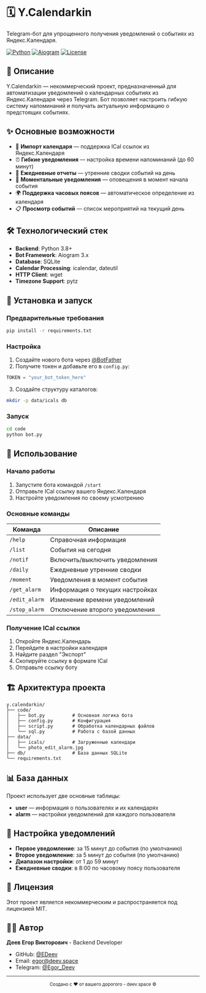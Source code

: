 # 🗓️ Y.Calendarkin

Telegram-бот для упрощенного получения уведомлений о событиях из Яндекс.Календаря.

[![Python](https://img.shields.io/badge/Python-3.8+-blue.svg)](https://python.org)
[![Aiogram](https://img.shields.io/badge/Aiogram-3.x-green.svg)](https://docs.aiogram.dev/)
[![License](https://img.shields.io/badge/License-MIT-yellow.svg)](LICENSE)

## 📖 Описание

Y.Calendarkin — некоммерческий проект, предназначенный для автоматизации уведомлений о календарных событиях из Яндекс.Календаря через Telegram. Бот позволяет настроить гибкую систему напоминаний и получать актуальную информацию о предстоящих событиях.

## ✨ Основные возможности

- 📅 **Импорт календаря** — поддержка ICal ссылок из Яндекс.Календаря
- ⏰ **Гибкие уведомления** — настройка времени напоминаний (до 60 минут)
- 🌅 **Ежедневные отчеты** — утренние сводки событий на день
- 🎯 **Моментальные уведомления** — оповещения в момент начала события
- 🌍 **Поддержка часовых поясов** — автоматическое определение из календаря
- 📋 **Просмотр событий** — список мероприятий на текущий день

## 🛠️ Технологический стек

- **Backend**: Python 3.8+
- **Bot Framework**: Aiogram 3.x
- **Database**: SQLite
- **Calendar Processing**: icalendar, dateutil
- **HTTP Client**: wget
- **Timezone Support**: pytz

## 🚀 Установка и запуск

### Предварительные требования

```bash
pip install -r requirements.txt
```

### Настройка

1. Создайте нового бота через [@BotFather](https://t.me/BotFather)
2. Получите токен и добавьте его в `config.py`:

```python
TOKEN = "your_bot_token_here"
```

3. Создайте структуру каталогов:

```bash
mkdir -p data/icals db
```

### Запуск

```bash
cd code
python bot.py
```

## 📝 Использование

### Начало работы

1. Запустите бота командой `/start`
2. Отправьте ICal ссылку вашего Яндекс.Календаря
3. Настройте уведомления по своему усмотрению

### Основные команды

| Команда | Описание |
|---------|----------|
| `/help` | Справочная информация |
| `/list` | События на сегодня |
| `/notif` | Включить/выключить уведомления |
| `/daily` | Ежедневные утренние сводки |
| `/moment` | Уведомления в момент события |
| `/get_alarm` | Информация о текущих настройках |
| `/edit_alarm` | Изменение времени уведомлений |
| `/stop_alarm` | Отключение второго уведомления |

### Получение ICal ссылки

1. Откройте Яндекс.Календарь
2. Перейдите в настройки календаря
3. Найдите раздел "Экспорт"
4. Скопируйте ссылку в формате ICal
5. Отправьте ссылку боту

## 🏗️ Архитектура проекта

```
y.calendarkin/
├── code/
│   ├── bot.py          # Основная логика бота
│   ├── config.py       # Конфигурация
│   ├── script.py       # Обработка календарных файлов
│   └── sql.py          # Работа с базой данных
├── data/
│   ├── icals/          # Загруженные календари
│   └── photo_edit_alarm.jpg
├── db/                 # База данных SQLite
└── requirements.txt
```

## 📊 База данных

Проект использует две основные таблицы:

- **user** — информация о пользователях и их календарях
- **alarm** — настройки уведомлений для каждого пользователя

## 🔧 Настройка уведомлений

- **Первое уведомление**: за 15 минут до события (по умолчанию)
- **Второе уведомление**: за 5 минут до события (по умолчанию)
- **Диапазон настройки**: от 1 до 59 минут
- **Ежедневные сводки**: в 8:00 по часовому поясу пользователя

## 📄 Лицензия

Этот проект является некоммерческим и распространяется под лицензией MIT.

## 👨‍💻 Автор

**Деев Егор Викторович** - Backend Developer  
- GitHub: [@EDeev](https://github.com/EDeev)
- Email: egor@deev.space
- Telegram: [@Egor_Deev](https://t.me/Egor_Deev)

---

<div align="center">
  <p><sub>Создано с ❤️ от вашего дорогого - deev.space ©</sub></p>
</div>
